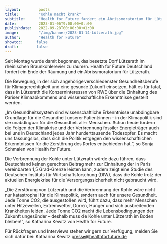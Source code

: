 ```yaml
---
layout:        posts
title:         "Kohle macht krank"
subtitle:      "Health for Future fordert ein Abrissmoratorium für Lützerath"
date:          2023-01-06T9:00:00+01:00
publishdate:   2022-09-28T00:00:00+01:00
image:         "/img/banner/2023-01-14-Lützerath.jpg"
author:        "Health for Future"
showtoc:      false
draft:        false
---
```


Seit Montag wurde damit begonnen, das besetzte Dorf Lützerath im rheinischen Braunkohlerevier zu räumen. Health for Future Deutschland fordert ein Ende der Räumung und ein Abrissmoratorium für Lützerath.

Die Bewegung, in der sich angehörige verschiedenster Gesundheitsberufe für Klimagerechtigkeit und eine gesunde Zukunft einsetzen, hält es für fatal, dass in Lützerath die Konzerninteressen von RWE über die Einhaltung des Pariser Klimaabkommens und wissenschaftliche Erkenntnisse gestellt werden.

„Im Gesundheitssystem sind wissenschaftliche Erkenntnisse unabdingbare Grundlage für die Gesundheit unserer Patient:innen – in der Klimapolitik sind sie unabdingbar für die Gesundheit aller Menschen. Schon heute fordern die Folgen der Klimakrise und der Verbrennung fossiler Energieträger auch bei uns in Deutschland jedes Jahr hunderttausende Todesopfer. Es macht uns fassungslos, dass sich die Politik entgegen den wissenschaftlichen Erkenntnissen für die Zerstörung des Dorfes entschieden hat.“, so Sonja Schmalen von Health for Future.

Die Verbrennung der Kohle unter Lützerath würde dazu führen, dass Deutschland keinen gerechten Beitrag mehr zur Einhaltung der in Paris vereinbarten 1,5 Grad-Grenze leisten kann, zudem zeigt eine Studie des Deutschen Instituts für Wirtschaftsforschung (DIW), dass die Kohle trotz der aktuellen Energiekrise für die Versorgungssicherheit nicht gebraucht wird.

„Die Zerstörung von Lützerath und die Verbrennung der Kohle wäre nicht nur katastrophal für die Klimapolitik, sondern auch für unsere Gesundheit. Jede Tonne CO2, die ausgestoßen wird, führt dazu, dass mehr Menschen unter Hitzewellen, Extremwetter, Dürren, Hunger und sich ausbreitenden Krankheiten leiden. Jede Tonne CO2 macht die Lebensbedingungen der Zukunft ungesünder – deshalb muss die Kohle unter Lützerath im Boden bleiben!“, so Katharina Kewitz von Health for Future.

Für Rückfragen und Interviews stehen wir gern zur Verfügung, melden Sie sich dafür bei:
Katharina Kewitz
presse@healthforfuture.de


